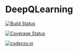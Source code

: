 # DeepQLearning

[![Build Status](https://travis-ci.org/MaximeBouton/DeepQLearning.jl.svg?branch=master)](https://travis-ci.org/MaximeBouton/DeepQLearning.jl)

[![Coverage Status](https://coveralls.io/repos/MaximeBouton/DeepQLearning.jl/badge.svg?branch=master&service=github)](https://coveralls.io/github/MaximeBouton/DeepQLearning.jl?branch=master)

[![codecov.io](http://codecov.io/github/MaximeBouton/DeepQLearning.jl/coverage.svg?branch=master)](http://codecov.io/github/MaximeBouton/DeepQLearning.jl?branch=master)
